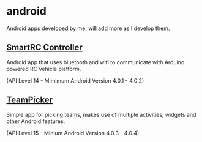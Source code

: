 # android
Android apps developed by me, will add more as I develop them.

## [SmartRC Controller](https://github.com/tkmarsh/SmartRC)
Android app that uses bluetooth and wifi to communicate with Arduino powered RC vehicle platform.

(API Level 14 - Mimimum Android Version 4.0.1 - 4.0.2)

## [TeamPicker](https://github.com/tkmarsh/TeamPicker)
Simple app for picking teams, makes use of multiple activities, widgets and other Android features.

(API Level 15 - Minium Android Version 4.0.3 - 4.0.4)
